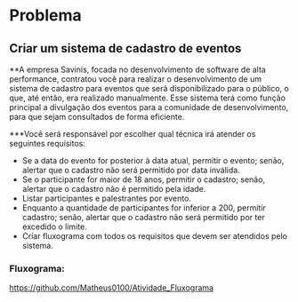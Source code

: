 # Problema

## Criar um sistema de cadastro de eventos

**A empresa Savinis, focada no desenvolvimento de software de alta performance, contratou você para realizar o desenvolvimento de um sistema de cadastro para eventos que será disponibilizado para o público, o que, até então, era realizado manualmente. Esse sistema terá como função principal a divulgação dos eventos para a comunidade de desenvolvimento, para que sejam consultados de forma eficiente.

***Você será responsável por escolher qual técnica irá atender os seguintes requisitos:

* Se a data do evento for posterior à data atual, permitir o evento; senão, alertar que o cadastro não será permitido por data inválida.
* Se o participante for maior de 18 anos, permitir o cadastro; senão, alertar que o cadastro não é permitido pela idade.
* Listar participantes e palestrantes por evento.
* Enquanto a quantidade de participantes for inferior a 200, permitir cadastro; senão, alertar que o cadastro não será permitido por ter excedido o limite.
* Criar fluxograma com todos os requisitos que devem ser atendidos pelo sistema.

### Fluxograma:

<https://github.com/Matheus0100/Atividade_Fluxograma>

